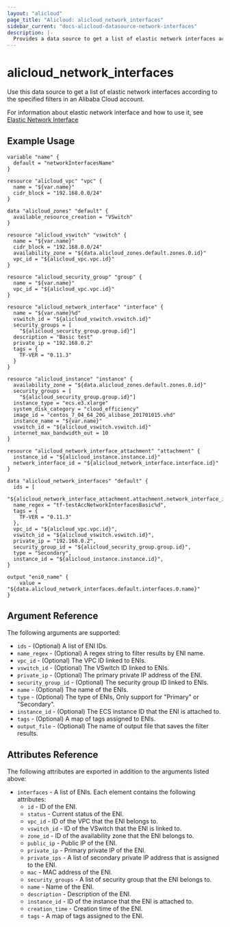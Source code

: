 ```yaml
---
layout: "alicloud"
page_title: "Alicloud: alicloud_network_interfaces"
sidebar_current: "docs-alicloud-datasource-network-interfaces"
description: |-
  Provides a data source to get a list of elastic network interfaces according to the specified filters.
---
```


# alicloud\_network_interfaces

Use this data source to get a list of elastic network interfaces according to the specified filters in an Alibaba Cloud account.

For information about elastic network interface and how to use it, see [Elastic Network Interface](https://www.alibabacloud.com/help/doc-detail/58496.html)

## Example Usage

```
variable "name" {
  default = "networkInterfacesName"
}

resource "alicloud_vpc" "vpc" {
  name = "${var.name}"
  cidr_block = "192.168.0.0/24"
}

data "alicloud_zones" "default" {
  available_resource_creation = "VSwitch"
}

resource "alicloud_vswitch" "vswitch" {
  name = "${var.name}"
  cidr_block = "192.168.0.0/24"
  availability_zone = "${data.alicloud_zones.default.zones.0.id}"
  vpc_id = "${alicloud_vpc.vpc.id}"
}

resource "alicloud_security_group" "group" {
  name = "${var.name}"
  vpc_id = "${alicloud_vpc.vpc.id}"
}

resource "alicloud_network_interface" "interface" {
  name = "${var.name}%d"
  vswitch_id = "${alicloud_vswitch.vswitch.id}"
  security_groups = [
    "${alicloud_security_group.group.id}"]
  description = "Basic test"
  private_ip = "192.168.0.2"
  tags = {
    TF-VER = "0.11.3"
  }
}

resource "alicloud_instance" "instance" {
  availability_zone = "${data.alicloud_zones.default.zones.0.id}"
  security_groups = [
    "${alicloud_security_group.group.id}"]
  instance_type = "ecs.e3.xlarge"
  system_disk_category = "cloud_efficiency"
  image_id = "centos_7_04_64_20G_alibase_201701015.vhd"
  instance_name = "${var.name}"
  vswitch_id = "${alicloud_vswitch.vswitch.id}"
  internet_max_bandwidth_out = 10
}

resource "alicloud_network_interface_attachment" "attachment" {
  instance_id = "${alicloud_instance.instance.id}"
  network_interface_id = "${alicloud_network_interface.interface.id}"
}

data "alicloud_network_interfaces" "default" {
  ids = [
    "${alicloud_network_interface_attachment.attachment.network_interface_id}"],
  name_regex = "tf-testAccNetworkInterfacesBasic%d",
  tags = {
    TF-VER = "0.11.3"
  },
  vpc_id = "${alicloud_vpc.vpc.id}",
  vswitch_id = "${alicloud_vswitch.vswitch.id}",
  private_ip = "192.168.0.2",
  security_group_id = "${alicloud_security_group.group.id}",
  type = "Secondary",
  instance_id = "${alicloud_instance.instance.id}",
}

output "eni0_name" {
    value = "${data.alicloud_network_interfaces.default.interfaces.0.name}"
}
```

##  Argument Reference

The following arguments are supported:

* `ids` - (Optional)  A list of ENI IDs.
* `name_regex` - (Optional) A regex string to filter results by ENI name.
* `vpc_id` - (Optional) The VPC ID linked to ENIs.
* `vswitch_id` - (Optional) The VSwitch ID linked to ENIs.
* `private_ip` - (Optional) The primary private IP address of the ENI.
* `security_group_id` - (Optional) The security group ID linked to ENIs.
* `name` - (Optional) The name of the ENIs.
* `type` - (Optional) The type of ENIs, Only support for "Primary" or "Secondary".
* `instance_id` - (Optional) The ECS instance ID that the ENI is attached to.
* `tags` - (Optional) A map of tags assigned to ENIs.
* `output_file` - (Optional) The name of output file that saves the filter results.

## Attributes Reference

The following attributes are exported in addition to the arguments listed above:

* `interfaces` - A list of ENIs. Each element contains the following attributes:
    * `id` - ID of the ENI.
    * `status` - Current status of the ENI.
    * `vpc_id` - ID of the VPC that the ENI belongs to.
    * `vswitch_id` - ID of the VSwitch that the ENI is linked to.
    * `zone_id` - ID of the availability zone that the ENI belongs to.
    * `public_ip` - Public IP of the ENI.
    * `private_ip` - Primary private IP of the ENI.
    * `private_ips` - A list of secondary private IP address that is assigned to the ENI.
    * `mac` - MAC address of the ENI.
    * `security_groups` - A list of security group that the ENI belongs to.
    * `name` - Name of the ENI.
    * `description` - Description of the ENI.
    * `instance_id` - ID of the instance that the ENI is attached to.
    * `creation_time` - Creation time of the ENI.
    * `tags` - A map of tags assigned to the ENI.